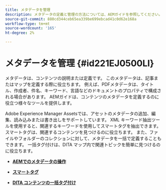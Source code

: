 ```yaml
---
title: メタデータを管理
description: メタデータの定義と管理の方法については、AEMガイドを参照してください。 スマートタグと一括タグ付けを使用して、DITA マップ内の関連トピックを簡単に検索できます。
source-git-commit: 880cd344ceb65ea339be699ebcad41c0d62e168a
workflow-type: tm+mt
source-wordcount: '165'
ht-degree: 2%

---
```


# メタデータを管理 {#id221EJ0500LI}

メタデータは、コンテンツの説明または定義です。 このメタデータは、記事またはマップを定義する際に役立ちます。 例えば、PDFメタデータは、タイトル、作成者、件名、キーワード、言語などのドキュメントのプロパティで構成される場合があります。 AEMガイドは、コンテンツのメタデータを定義するのに役立つ様々なツールを提供します。

Adobe Experience Manager Assetsでは、アセットのメタデータの追加、編集、読み込みまたは書き出しをサポートしています。 XML キーワード抽出ツールを使用すると、関連するキーワードを使用してスマートタグを抽出できます。 スマートタグは、関連するコンテンツを見つけるのに役立ちます。 また、ファイルやフォルダーのコレクションに対して、メタデータを一括で定義することもできます。 一括タグ付けは、DITA マップ内で関連トピックを簡単に見つけるのに役立ちます。

- **[AEMでのメタデータの操作](metadata-dita.md)**

- **[スマートタグ](web-editor-smart-tagging.md)**

- **[DITA コンテンツの一括タグ付け](map-editor-bulk-tagging.md)**
